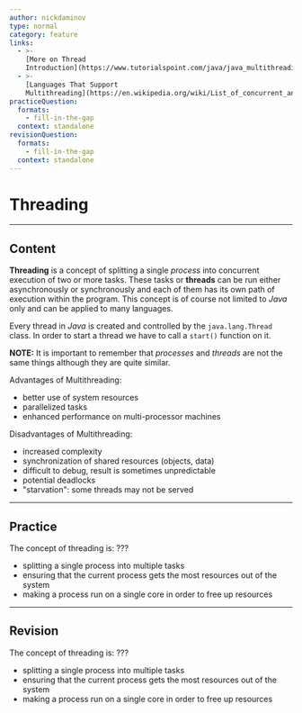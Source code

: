 ```yaml
---
author: nickdaminov
type: normal
category: feature
links:
  - >-
    [More on Thread
    Introduction](https://www.tutorialspoint.com/java/java_multithreading.htm){website}
  - >-
    [Languages That Support
    Multithreading](https://en.wikipedia.org/wiki/List_of_concurrent_and_parallel_programming_languages){website}
practiceQuestion:
  formats:
    - fill-in-the-gap
  context: standalone
revisionQuestion:
  formats:
    - fill-in-the-gap
  context: standalone
---
```


# Threading


---

## Content

**Threading** is a concept of splitting a single *process* into concurrent execution of two or more tasks. These tasks or **threads** can be run either asynchronously or synchronously and each of them has its own path of execution within the program. This concept is of course not limited to *Java* only and can be applied to many languages.

Every thread in *Java* is created and controlled by the `java.lang.Thread` class. In order to start a thread we have to call a `start()` function on it.

**NOTE:** It is important to remember that *processes* and *threads* are not the same things although they are quite similar.

Advantages of Multithreading:

- better use of system resources
- parallelized tasks
- enhanced performance on multi-processor machines

Disadvantages of Multithreading:

- increased complexity
- synchronization of shared resources (objects, data)
- difficult to debug, result is sometimes unpredictable
- potential deadlocks
- "starvation": some threads may not be served


---

## Practice

The concept of threading is: ???

- splitting a single process into multiple tasks
- ensuring that the current process gets the most resources out of the system
- making a process run on a single core in order to free up resources


---

## Revision

The concept of threading is: ???

- splitting a single process into multiple tasks
- ensuring that the current process gets the most resources out of the system
- making a process run on a single core in order to free up resources
